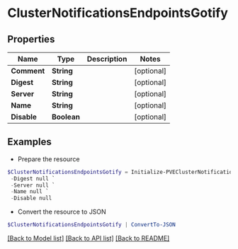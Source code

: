 # ClusterNotificationsEndpointsGotify
## Properties

Name | Type | Description | Notes
------------ | ------------- | ------------- | -------------
**Comment** | **String** |  | [optional] 
**Digest** | **String** |  | [optional] 
**Server** | **String** |  | [optional] 
**Name** | **String** |  | [optional] 
**Disable** | **Boolean** |  | [optional] 

## Examples

- Prepare the resource
```powershell
$ClusterNotificationsEndpointsGotify = Initialize-PVEClusterNotificationsEndpointsGotify  -Comment null `
 -Digest null `
 -Server null `
 -Name null `
 -Disable null
```

- Convert the resource to JSON
```powershell
$ClusterNotificationsEndpointsGotify | ConvertTo-JSON
```

[[Back to Model list]](../README.md#documentation-for-models) [[Back to API list]](../README.md#documentation-for-api-endpoints) [[Back to README]](../README.md)

